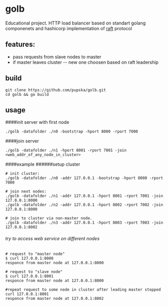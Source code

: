 # golb
Educational project.
HTTP load balancer based on standart golang componenets and hashicorp implementation of [raft](https://github.com/hashicorp/raft) protocol

## features:
* pass requests from slave nodes to master
* if master leaves cluster -- new one choosen based on raft leadership

## build

```
git clone https://github.com/pupska/golb.git
cd golb && go build
```

## usage

####init server with first node
```
./golb -datafolder ./n0 -bootstrap -hport 8000 -rport 7000
```

####join server
```
./golb -datafolder ./n1 -hport 8001 -rport 7001 -join <web_addr_of_any_node_in_cluster>
```

####example
######setup cluster
```
# init cluster:
./golb -datafolder ./n0 -addr 127.0.0.1 -bootstrap -hport 8000 -rport 7000

# join next nodes:
./golb -datafolder ./n1 -addr 127.0.0.1 -hport 8001 -rport 7001 -join 127.0.0.1:8000
./golb -datafolder ./n2 -addr 127.0.0.1 -hport 8002 -rport 7002 -join 127.0.0.1:8000

# join to cluster via non-master node.
./golb -datafolder ./n3 -addr 127.0.0.1 -hport 8003 -rport 7003 -join 127.0.0.1:8002

```

###### try to access web service on different nodes

```
# request to "master node"
$ curl 127.0.0.1:8000
responce from master node at 127.0.0.1:8000

# request to "slave node"
$ curl 127.0.0.1:8001
responce from master node at 127.0.0.1:8000

#repeat request to some node in cluster after leading master stopped
curl 127.0.0.1:8001
responce from master node at 127.0.0.1:8002
```